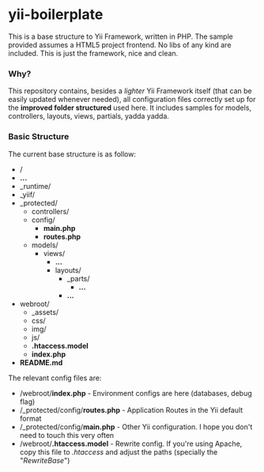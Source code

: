 yii-boilerplate
===============
This is a base structure to Yii Framework, written in PHP. The sample provided assumes a HTML5 project frontend. No libs of any kind are included. This is just the framework, nice and clean.

### Why?
This repository contains, besides a *lighter* Yii Framework itself (that can be easily updated whenever needed), all configuration files correctly set up for the **improved folder structured** used here. It includes samples for models, controllers, layouts, views, partials, yadda yadda.

### Basic Structure
The current base structure is as follow:

- /
- **...**
- \_runtime/
- \_yiif/
- \_protected/
  - controllers/
  - config/
     - **main.php**
     - **routes.php**
  - models/
    - views/
       - **...**
       - layouts/
           - \_parts/
               - **...**
           - **...**
- webroot/
  - \_assets/
  - css/
  - img/
  - js/
  - **.htaccess.model**
  - **index.php**
- **README.md**

The relevant config files are:

- /webroot/**index.php** - Environment configs are here (databases, debug flag)
- /_protected/config/**routes.php** - Application Routes in the Yii default format
- /_protected/config/**main.php** - Other Yii configuration. I hope you don't need to touch this very often
- /webroot/**.htaccess.model** - Rewrite config. If you're using Apache, copy this file to *.htaccess* and adjust the paths (specially the "*RewriteBase*")
